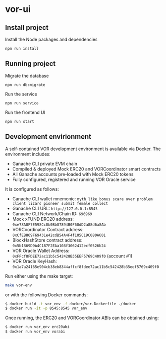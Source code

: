 # vor-ui

## Install project

Install the Node packages and dependencies
```
npm run install
````
## Running project
Migrate the database
```
npm run db:migrate
```

Run the service
```
npm run service
```

Run the frontend UI
```
npm run start
```

## Development envirionment

A self-contained VOR development environment is available via Docker. The environment includes:

- Ganache CLI private EVM chain
- Compiled & deployed Mock ERC20 and VORCoordinator smart contracts
- All Ganache accounts pre-loaded with Mock ERC20 tokens
- Fully configured, registered and running VOR Oracle service

It is configured as follows:

- Ganache CLI wallet mnemonic: `myth like bonus scare over problem client lizard pioneer submit female collect`
- Ganache CLI URL: `http://127.0.0.1:8545`
- Ganache CLI Network/Chain ID: `696969`
- Mock xFUND ERC20 address: `0xe78A0F7E598Cc8b0Bb87894B0F60dD2a88d6a8Ab`  
- VORCoordinator Contract address: `0xCfEB869F69431e42cdB54A4F4f105C19C080A601`
- BlockHashStore contract address: `0x5b1869D9A4C187F2EAa108f3062412ecf0526b24`
- VOR Oracle Wallet Address: `0xFFcf8FDEE72ac11b5c542428B35EEF5769C409f0` (account #1)
- VOR Oracle KeyHash: `0x1a7a24165e904cb38eb8344affcf8fdee72ac11b5c542428b35eef5769c409f0`

Run either using the make target:

```bash
make vor-env
```

or with the following Docker commands:

```bash
$ docker build -t vor_env -f docker/vor.Dockerfile ./docker
$ docker run -it -p 8545:8545 vor_env
```

Once running, the ERC20 and VORCoordinator ABIs can be obtained using:

```bash
$ docker run vor_env erc20abi
$ docker run vor_env vorabi
```